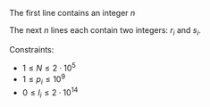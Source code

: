 The first line contains an integer $n$

The next $n$ lines each contain two integers: $r_i$ and $s_i$.

Constraints:

- $1 \leq N \leq 2\cdot 10^5$
- $1 \leq p_i \leq 10^9$
- $0 \leq l_i \leq 2\cdot 10^{14}$
